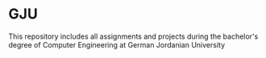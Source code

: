 # GJU
This repository includes all assignments and projects during the bachelor's degree of Computer Engineering at German Jordanian University
